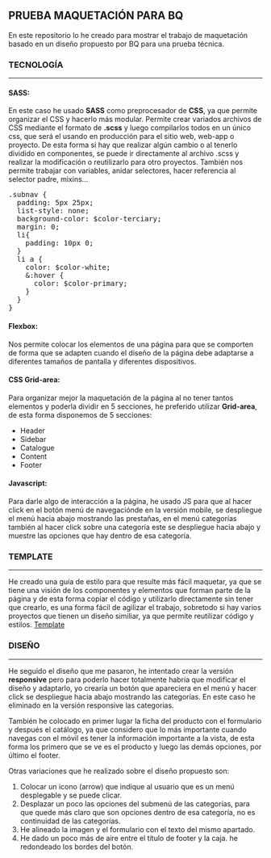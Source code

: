 ## PRUEBA MAQUETACIÓN PARA BQ

En este repositorio lo he creado para mostrar el trabajo de maquetación basado en un diseño propuesto por BQ para una prueba técnica.

### TECNOLOGÍA
---

#### SASS:
En este caso he usado **SASS** como preprocesador de **CSS**, ya que permite organizar el CSS y hacerlo más modular. Permite crear variados archivos de CSS mediante el formato de **.scss** y luego compilarlos todos en un único css, que será el usando en producción para el sitio web, web-app o proyecto. De esta forma si hay que realizar algún cambio o al tenerlo dividido en componentes, se puede ir directamente al archivo .scss y realizar la modificación o reutilizarlo para otro proyectos. También nos permite trabajar con variables, anidar selectores, hacer referencia al selector padre, mixins…

<pre>.subnav {
  padding: 5px 25px;
  list-style: none;
  background-color: $color-terciary;
  margin: 0;
  li{
    padding: 10px 0;
  }
  li a {
    color: $color-white;
    &:hover {
      color: $color-primary;
    }
  }
}</pre>

#### Flexbox:
Nos permite colocar los elementos de una página para que se comporten de forma que se adapten cuando el diseño de la página debe adaptarse a diferentes tamaños de pantalla y diferentes dispositivos.

#### CSS Grid-area:
Para organizar mejor la maquetación de la página al no tener tantos elementos y poderla dividir en 5 secciones, he preferido utilizar **Grid-area**, de esta forma disponemos de 5 secciones:
* Header
* Sidebar
* Catalogue
* Content
* Footer

#### Javascript:
Para darle algo de interacción a la página, he usado JS para que al hacer click en el botón menú de navegaciónde en la versión mobile, se despliegue el menú hacia abajo mostrando las prestañas, en el menú categorías también al hacer click sobre una categoría este se despliegue hacia abajo y muestre las opciones que hay dentro de esa categoría.

### TEMPLATE
---
He creado una guía de estilo para que resulte más fácil maquetar, ya que se tiene una visión de los componentes y elementos que forman parte de la página y de esta forma copiar el código y utilizarlo directamente sin tener que crearlo, es una forma fácil de agilizar el trabajo, sobretodo si hay varios proyectos que tienen un diseño similiar, ya que permite reutilizar código y estilos.
[Template](https://ailatangh.github.io/BQ/template.html)

### DISEÑO
---
He seguido el diseño que me pasaron, he intentado crear la versión **responsive** pero para poderlo hacer totalmente habría que modificar el diseño y adaptarlo, yo crearía un botón que apareciera en el menú y hacer click se despliegue hacia abajo mostrando las categorías. En este caso he eliminado en la versión responsive las categorias.

También he colocado en primer lugar la ficha del producto con el formulario y después el catálogo, ya que considero que lo más importante cuando navegas con el móvil es tener la información importante a la vista, de esta forma los primero que se ve es el producto y luego las demás opciones, por último el footer.

Otras variaciones que he realizado sobre el diseño propuesto son:

1. Colocar un icono (arrow) que indique al usuario que es un menú desplegable y se puede clicar.
2. Desplazar un poco las opciones del submenú de las categorías, para que quede más claro que son opciones dentro de esa categoría, no es continuidad de las categorías.
3. He alineado la imagen y el formulario con el texto del mismo apartado.
4. He dado un poco más de aire entre el título de footer y la caja.
he redondeado los bordes del botón.
